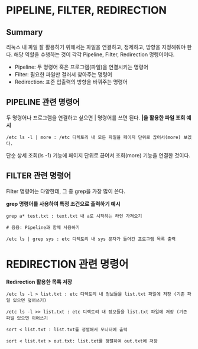 PIPELINE, FILTER, REDIRECTION
=============================
Summary
-------
리눅스 내 파일 잘 활용하기 위해서는 파일을 연결하고, 정제하고, 방향을 지정해줘야 한다.
해당 역할을 수행하는 것이 각각 Pipeline, Filter, Redirection 명령어이다.

- Pipeline: 두 명령어 혹은 프로그램(파일)을 연결시키는 명령어  
- Filter: 필요한 파일만 걸러서 찾아주는 명령어
- Redirection: 표준 입출력의 방향을 바꿔주는 명령어

PIPELINE 관련 명령어
------------------- 
두 명령어나 프로그램을 연결하고 싶으면 | 명령어를 쓰면 된다.
**|을 활용한 파일 조회 예시**
```
/etc ls -l | more : /etc 디렉토리 내 모든 파일을 페이지 단위로 끊어서(more) 보겠다.
```

단순 상세 조회(ls -1) 기능에 페이지 단위로 끊어서 조회(more) 기능을 연결한 것이다.

FILTER 관련 명령어
-----------------
Filter 명령어는 다양한데, 그 중 grep을 가장 많이 쓴다.

**grep 명령어를 사용하여 특정 조건으로 출력하기 예시**

```
grep a* test.txt : text.txt 내 a로 시작하는 라인 가져오기

# 응용: Pipeline과 함께 사용하기

/etc ls | grep sys : etc 디렉토리 내 sys 문자가 들어간 프로그램 목록 출력
```

REDIRECTION 관련 명령어
======================

**Redirection 활용한 목록 저장**
```
/etc ls -l > list.txt : etc 디렉토리 내 정보들을 list.txt 파일에 저장 (기존 파일 있으면 덮어쓰기)

/etc ls -l >> list.txt : etc 디렉토리 내 정보들을 list.txt 파일에 저장 (기존 파일 있으면 이어쓰기

sort < list.txt : list.txt를 정렬해서 모니터에 출력

sort < list.txt > out.txt: list.txt를 정렬하여 out.txt에 저장
```
